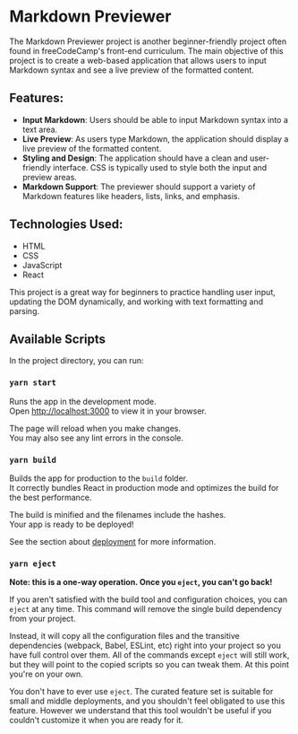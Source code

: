 # Markdown Previewer

The Markdown Previewer project is another beginner-friendly project often found in freeCodeCamp's front-end curriculum. The main objective of this project is to create a web-based application that allows users to input Markdown syntax and see a live preview of the formatted content.

## Features:

- **Input Markdown**: Users should be able to input Markdown syntax into a text area.
- **Live Preview**: As users type Markdown, the application should display a live preview of the formatted content.
- **Styling and Design**: The application should have a clean and user-friendly interface. CSS is typically used to style both the input and preview areas.
- **Markdown Support**: The previewer should support a variety of Markdown features like headers, lists, links, and emphasis.

## Technologies Used:

- HTML
- CSS
- JavaScript
- React

This project is a great way for beginners to practice handling user input, updating the DOM dynamically, and working with text formatting and parsing.

## Available Scripts

In the project directory, you can run:

### `yarn start`

Runs the app in the development mode.\
Open [http://localhost:3000](http://localhost:3000) to view it in your browser.

The page will reload when you make changes.\
You may also see any lint errors in the console.

### `yarn build`

Builds the app for production to the `build` folder.\
It correctly bundles React in production mode and optimizes the build for the best performance.

The build is minified and the filenames include the hashes.\
Your app is ready to be deployed!

See the section about [deployment](https://facebook.github.io/create-react-app/docs/deployment) for more information.

### `yarn eject`

**Note: this is a one-way operation. Once you `eject`, you can't go back!**

If you aren't satisfied with the build tool and configuration choices, you can `eject` at any time. This command will remove the single build dependency from your project.

Instead, it will copy all the configuration files and the transitive dependencies (webpack, Babel, ESLint, etc) right into your project so you have full control over them. All of the commands except `eject` will still work, but they will point to the copied scripts so you can tweak them. At this point you're on your own.

You don't have to ever use `eject`. The curated feature set is suitable for small and middle deployments, and you shouldn't feel obligated to use this feature. However we understand that this tool wouldn't be useful if you couldn't customize it when you are ready for it.

